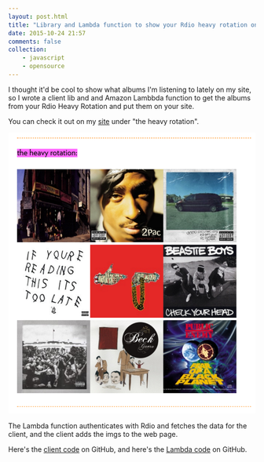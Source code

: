 ```yaml
---
layout: post.html
title: "Library and Lambda function to show your Rdio heavy rotation on your website"
date: 2015-10-24 21:57
comments: false
collection:
    - javascript
    - opensource
---
```


I thought it'd be cool to show what albums I'm listening to lately on my site, so I wrote a client lib and
and Amazon Lambbda function to get the albums from your Rdio Heavy Rotation and put them on your site.

You can check it out on my [site](http://travisjeffery.com) under "the heavy rotation".

<img src="images/the-heavy-rotation.png" />

The Lambda function authenticates with Rdio and fetches the data for the client, and the client
adds the imgs to the web page.

Here's the [client code](https://github.com/travisjeffery/thr-client) on GitHub, and here's the [Lambda code](https://github.com/travisjeffery/thr-lambda) on GitHub.
